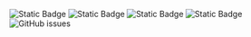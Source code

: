 ![Static Badge](https://img.shields.io/badge/blacklists-61-000000) ![Static Badge](https://img.shields.io/badge/blacklisted-2900396-cc0000) ![Static Badge](https://img.shields.io/badge/whitelisted-2250-00CC00) ![Static Badge](https://img.shields.io/badge/streaming_blacklist-28107-000000) ![GitHub issues](https://img.shields.io/github/issues/fabriziosalmi/blacklists)
